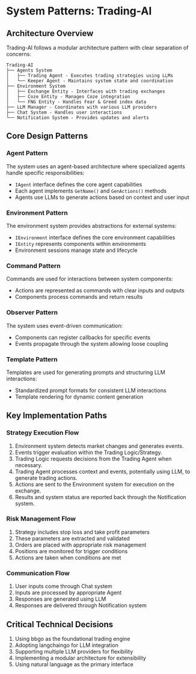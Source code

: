 # System Patterns: Trading-AI

## Architecture Overview
Trading-AI follows a modular architecture pattern with clear separation of concerns:

```
Trading-AI
├── Agents System
│   ├── Trading Agent - Executes trading strategies using LLMs
│   └── Keeper Agent - Maintains system state and coordination
├── Environment System
│   ├── Exchange Entity - Interfaces with trading exchanges
│   ├── Coze Entity - Manages Coze integration
│   └── FNG Entity - Handles Fear & Greed index data
├── LLM Manager - Coordinates with various LLM providers
├── Chat System - Handles user interactions
└── Notification System - Provides updates and alerts
```

## Core Design Patterns

### Agent Pattern
The system uses an agent-based architecture where specialized agents handle specific responsibilities:
- `IAgent` interface defines the core agent capabilities
- Each agent implements `GetName()` and `GenActions()` methods
- Agents use LLMs to generate actions based on context and user input

### Environment Pattern
The environment system provides abstractions for external systems:
- `IEnvironment` interface defines the core environment capabilities
- `IEntity` represents components within environments
- Environment sessions manage state and lifecycle

### Command Pattern
Commands are used for interactions between system components:
- Actions are represented as commands with clear inputs and outputs
- Components process commands and return results

### Observer Pattern
The system uses event-driven communication:
- Components can register callbacks for specific events
- Events propagate through the system allowing loose coupling

### Template Pattern
Templates are used for generating prompts and structuring LLM interactions:
- Standardized prompt formats for consistent LLM interactions
- Template rendering for dynamic content generation

## Key Implementation Paths

### Strategy Execution Flow
1. Environment system detects market changes and generates events.
2. Events trigger evaluation within the Trading Logic/Strategy.
3. Trading Logic requests decisions from the Trading Agent when necessary.
4. Trading Agent processes context and events, potentially using LLM, to generate trading actions.
5. Actions are sent to the Environment system for execution on the exchange.
6. Results and system status are reported back through the Notification system.

### Risk Management Flow
1. Strategy includes stop loss and take profit parameters
2. These parameters are extracted and validated
3. Orders are placed with appropriate risk management
4. Positions are monitored for trigger conditions
5. Actions are taken when conditions are met

### Communication Flow
1. User inputs come through Chat system
2. Inputs are processed by appropriate Agent
3. Responses are generated using LLM
4. Responses are delivered through Notification system

## Critical Technical Decisions
1. Using bbgo as the foundational trading engine
2. Adopting langchaingo for LLM integration
3. Supporting multiple LLM providers for flexibility
4. Implementing a modular architecture for extensibility
5. Using natural language as the primary interface
